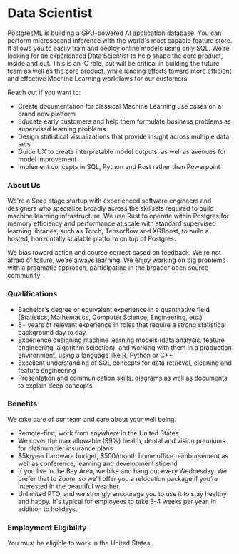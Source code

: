 # Data Scientist

PostgresML is building a GPU-powered AI application database. You can perform microsecond inference with the world's most capable feature store. It allows you to easily train and deploy online models using only SQL. We're looking for an experienced Data Scientist to help shape the core product, inside and out. This is an IC role, but will be critical in building the future team as well as the core product, while leading efforts toward more efficient and effective Machine Learning workflows for our customers.

Reach out if you want to:

* Create documentation for classical Machine Learning use cases on a brand new platform
* Educate early customers and help them formulate business problems as supervised learning problems
* Design statistical visualizations that provide insight across multiple data sets
* Guide UX to create interpretable model outputs, as well as avenues for model improvement
* Implement concepts in SQL, Python and Rust rather than Powerpoint

### About Us

We're a Seed stage startup with experienced software engineers and designers who specialize broadly across the skillsets required to build machine learning infrastructure. We use Rust to operate within Postgres for memory efficiency and performance at scale with standard supervised learning libraries, such as Torch, Tensorflow and XGBoost, to build a hosted, horizontally scalable platform on top of Postgres.

We bias toward action and course correct based on feedback. We're not afraid of failure, we're always learning. We enjoy working on big problems with a pragmatic approach, participating in the broader open source community.

### Qualifications

* Bachelor's degree or equivalent experience in a quantitative field (Statistics, Mathematics, Computer Science, Engineering, etc.)
* 5+ years of relevant experience in roles that require a strong statistical background day to day.
* Experience designing machine learning models (data analysis, feature engineering, algorithm selection), and working with them in a production environment, using a language like R, Python or C++
* Excellent understanding of SQL concepts for data retrieval, cleaning and feature engineering
* Presentation and communication skills, diagrams as well as documents to explain deep concepts

### Benefits

We take care of our team and care about your well being.

* Remote-first, work from anywhere in the United States
* We cover the max allowable (99%) health, dental and vision premiums for platinum tier insurance plans
* $5k/year hardware budget, $500/month home office reimbursement as well as conference, learning and development stipend
* If you live in the Bay Area, we hike and hang out every Wednesday. We prefer that to Zoom, so we’ll offer you a relocation package if you’re interested in the beautiful weather.
* Unlimited PTO, and we strongly encourage you to use it to stay healthy and happy. It's typical for employees to take 3-4 weeks per year, in addition to holidays.

### Employment Eligibility

You must be eligible to work in the United States.
